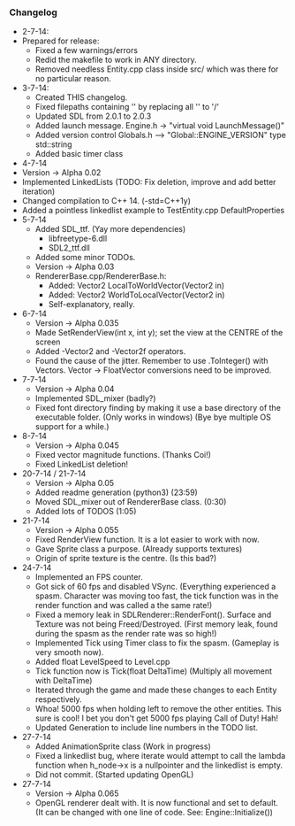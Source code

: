 ### Changelog
- 2-7-14:
- Prepared for release:
  - Fixed a few warnings/errors
  - Redid the makefile to work in ANY directory.
  - Removed needless Entity.cpp class inside src/ which was there for no particular reason.
- 3-7-14:
  - Created THIS changelog.
  - Fixed filepaths containing '\' by replacing all '\' to '/'
  - Updated SDL from 2.0.1 to 2.0.3
  - Added launch message. Engine.h -> "virtual void LaunchMessage()"
  - Added version control Globals.h --> "Global::ENGINE_VERSION" type std::string
  - Added basic timer class
 - 4-7-14
  - Version -> Alpha 0.02
  - Implemented LinkedLists (TODO: Fix deletion, improve and add better iteration)
  - Changed compilation to C++ 14. (-std=C++1y)
  - Added a pointless linkedlist example to TestEntity.cpp DefaultProperties
- 5-7-14
  - Added SDL_ttf. (Yay more dependencies)
    - libfreetype-6.dll
	- SDL2_ttf.dll
  - Added some minor TODOs.
  - Version -> Alpha 0.03
  - RendererBase.cpp/RendererBase.h:
    - Added: Vector2 LocalToWorldVector(Vector2 in)
    - Added: Vector2 WorldToLocalVector(Vector2 in)
	- Self-explanatory, really.
- 6-7-14
  - Version -> Alpha 0.035
  - Made SetRenderView(int x, int y); set the view at the CENTRE of the screen
  - Added -Vector2 and -Vector2f operators.
  - Found the cause of the jitter. Remember to use .ToInteger() with Vectors. Vector -> FloatVector conversions need to be improved.
- 7-7-14
  - Version -> Alpha 0.04
  - Implemented SDL_mixer (badly?)
  - Fixed font directory finding by making it use a base directory of the executable folder. (Only works in windows) (Bye bye multiple OS support for a while.)
- 8-7-14
  - Version -> Alpha 0.045
  - Fixed vector magnitude functions. (Thanks Coi!)
  - Fixed LinkedList deletion!
- 20-7-14 / 21-7-14
  - Version -> Alpha 0.05
  - Added readme generation (python3) (23:59)
  - Moved SDL_mixer out of RendererBase class. (0:30)
  - Added lots of TODOS (1:05)
- 21-7-14
  - Version -> Alpha 0.055
  - Fixed RenderView function. It is a lot easier to work with now.
  - Gave Sprite class a purpose. (Already supports textures)
  - Origin of sprite texture is the centre. (Is this bad?)
- 24-7-14
  - Implemented an FPS counter.
  - Got sick of 60 fps and disabled VSync. (Everything experienced a spasm. Character was moving too fast, the tick function was in the render function and was called a the same rate!)
  - Fixed a memory leak in SDLRenderer::RenderFont(). Surface and Texture was not being Freed/Destroyed. (First memory leak, found during the spasm as the render rate was so high!)
  - Implemented Tick using Timer class to fix the spasm. (Gameplay is very smooth now).
  - Added float LevelSpeed to Level.cpp
  - Tick function now is Tick(float DeltaTime) (Multiply all movement with DeltaTime)
  - Iterated through the game and made these changes to each Entity respectively.
  - Whoa! 5000 fps when holding left to remove the other entities. This sure is cool! I bet you don't get 5000 fps playing Call of Duty! Hah!
  - Updated Generation to include line numbers in the TODO list.
- 27-7-14
  - Added AnimationSprite class (Work in progress)
  - Fixed a linkedlist bug, where iterate would attempt to call the lambda function when h_node->x is a nullpointer and the linkedlist is empty.
  - Did not commit. (Started updating OpenGL)
- 27-7-14
  - Version -> Alpha 0.065
  - OpenGL renderer dealt with. It is now functional and set to default. (It can be changed with one line of code. See: Engine::Initialize())